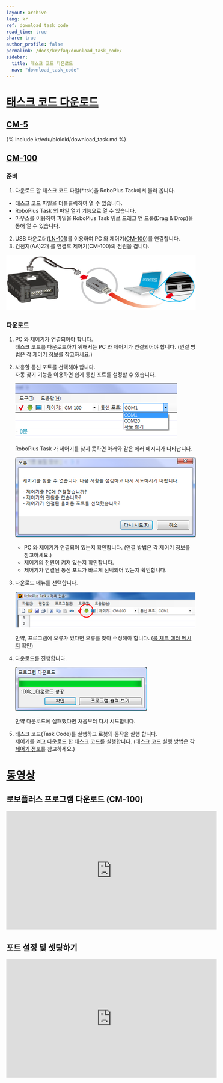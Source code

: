 ```yaml
---
layout: archive
lang: kr
ref: download_task_code
read_time: true
share: true
author_profile: false
permalink: /docs/kr/faq/download_task_code/
sidebar:
  title: 태스크 코드 다운로드
  nav: "download_task_code"
---
```


# [태스크 코드 다운로드](#태스크-코드-다운로드)

## [CM-5](#cm-5)

{% include kr/edu/bioloid/download_task.md %}

## [CM-100](#cm-100)

### 준비
1. 다운로드 할 태스크 코드 파일(\*.tsk)을 RoboPlus Task에서 불러 옵니다.
  - 태스크 코드 파일을 더블클릭하여 열 수 있습니다.
  - RoboPlus Task 의 파일 열기 기능으로 열 수 있습니다.
  - 마우스를 이용하여 파일을 RoboPlus Task 위로 드래그 앤 드롭(Drag & Drop)을 통해 열 수 있습니다.

2. USB 다운로더([LN-101])를 이용하여 PC 와 제어기([CM-100])를 연결합니다.
3. 건전지(AA)2개 를 연결후 제어기(CM-100)의 전원을 켭니다.

  ![img_01][img_01]

### 다운로드

1. PC 와 제어기가 연결되어야 합니다.  
  태스크 코드를 다운로드하기 위해서는 PC 와 제어기가 연결되어야 합니다. (연결 방법은 각 [제어기 정보]를 참고하세요.)

2. 사용할 통신 포트를 선택해야 합니다.  
  자동 찾기 기능을 이용하면 쉽게 통신 포트를 설정할 수 있습니다.

    ![img_02][img_02]

    RoboPlus Task 가 제어기를 찾지 못하면 아래와 같은 에러 메시지가 나타납니다.

    ![img_03][img_03]

    - PC 와 제어기가 연결되어 있는지 확인합니다. (연결 방법은 각 제어기 정보를 참고하세요.)
    - 제어기의 전원이 켜져 있는지 확인합니다.
    - 제어기가 연결된 통신 포트가 바르게 선택되어 있는지 확인합니다.

3. 다운로드 메뉴를 선택합니다.

    ![img_04][img_04]

    만약, 프로그램에 오류가 있다면 오류를 찾아 수정해야 합니다. ([룰 체크 에러 메시지] 확인)

4. 다운로드를 진행합니다.

    ![img_05][img_05]

    만약 다운로드에 실패했다면 처음부터 다시 시도합니다.

5. 태스크 코드(Task Code)를 실행하고 로봇의 동작을 실행 합니다.  
  제어기를 켜고 다운로드 한 태스크 코드를 실행합니다. (태스크 코드 실행 방법은 각 [제어기 정보]를 참고하세요.)

# [동영상](#동영상)

## 로보플러스 프로그램 다운로드 (CM-100)

<iframe width="560" height="315" src="https://www.youtube.com/embed/3mDP9BW-Q0E" frameborder="0" allowfullscreen></iframe>

## 포트 설정 및 셋팅하기

<iframe width="560" height="315" src="https://www.youtube.com/embed/UlD4C1XMsgo" frameborder="0" allowfullscreen></iframe>

[CM-100]: /docs/kr/parts/controller/cm-100/
[LN-101]: /docs/kr/parts/interface/ln-101/
[룰 체크 에러 메시지]: /docs/kr/software/rplus1/task/task_misc/#룰-체크
[제어기 정보]: /docs/kr/parts/controller/controller_compatibility/

[img_01]: /assets/images/edu/task_download_01.jpg
[img_02]: /assets/images/sw/rplus1/task/select_port.png
[img_03]: /assets/images/sw/rplus1/task/cannot_find_controller.png
[img_04]: /assets/images/sw/rplus1/task/download_button.png
[img_05]: /assets/images/sw/rplus1/task/download_progress_bar.png
